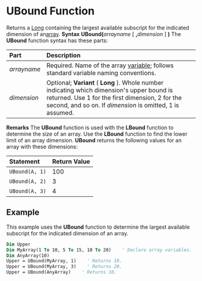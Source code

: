 
# UBound Function



Returns a [Long](b8bdf64f-5920-1ae9-16d0-b26d09524a30.md) containing the largest available subscript for the indicated dimension of an[array](b8bdf64f-5920-1ae9-16d0-b26d09524a30.md).
 **Syntax**
 **UBound(**_arrayname_ [ **,**_dimension_ ] **)**
The  **UBound** function syntax has these parts:


|**Part**|**Description**|
|:-----|:-----|
| _arrayname_|Required. Name of the array [variable](b8bdf64f-5920-1ae9-16d0-b26d09524a30.md); follows standard variable naming conventions.|
| _dimension_|Optional;  **Variant** ( **Long** ). Whole number indicating which dimension's upper bound is returned. Use 1 for the first dimension, 2 for the second, and so on. If _dimension_ is omitted, 1 is assumed.|
 **Remarks**
The  **UBound** function is used with the **LBound** function to determine the size of an array. Use the **LBound** function to find the lower limit of an array dimension.
 **UBound** returns the following values for an array with these dimensions:


|**Statement**|**Return Value**|
|:-----|:-----|
| `UBound(A, 1)`|100|
| `UBound(A, 2)`|3|
| `UBound(A, 3)`|4|




## Example

This example uses the  **UBound** function to determine the largest available subscript for the indicated dimension of an array.


```vb
Dim Upper
Dim MyArray(1 To 10, 5 To 15, 10 To 20)    ' Declare array variables.
Dim AnyArray(10)
Upper = UBound(MyArray, 1)    ' Returns 10.
Upper = UBound(MyArray, 3)    ' Returns 20.
Upper = UBound(AnyArray)    ' Returns 10.


```

